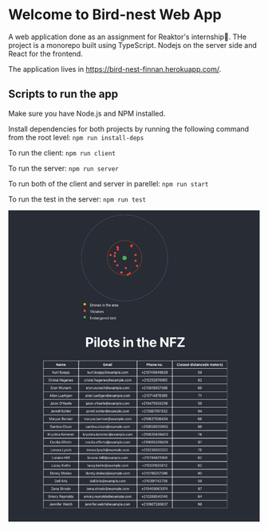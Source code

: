 # Welcome to Bird-nest Web App
A web application done as an assignment for Reaktor's internship🤞. THe project is a monorepo built using TypeScript. Nodejs on the server side and React for the frontend.


The application lives in https://bird-nest-finnan.herokuapp.com/.


## Scripts to run the app

Make sure you have Node.js and NPM installed. 

Install dependencies for both projects by running the following command from the root level: 
`npm run install-deps`

To run the client: 
`npm run client`


To run the server: 
`npm run server`


To run both of the client and server in parellel: 
`npm run start`

To run the test in the server: 
`npm run test`


![screenshot](/client/public/bird-nest-screenshot.png)

